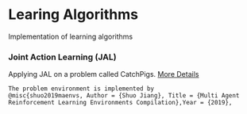 # Learing Algorithms

Implementation of learning algorithms

### Joint Action Learning (JAL)
Applying JAL on a problem called CatchPigs. [More Details](https://medium.com/@radwa.elaraby/cooperative-multi-agent-systems-jal-9fcc281fccca) 
````````
The problem environment is implemented by 
@misc{shuo2019maenvs, Author = {Shuo Jiang}, Title = {Multi Agent Reinforcement Learning Environments Compilation},Year = {2019},
````````

